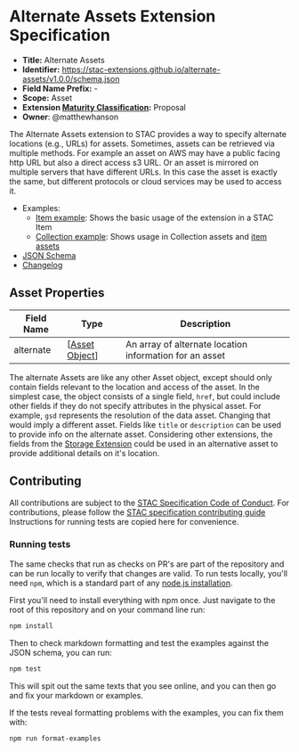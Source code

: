 # Alternate Assets Extension Specification

- **Title:** Alternate Assets
- **Identifier:** <https://stac-extensions.github.io/alternate-assets/v1.0.0/schema.json>
- **Field Name Prefix:** -
- **Scope:** Asset
- **Extension [Maturity Classification](https://github.com/radiantearth/stac-spec/tree/master/extensions/README.md#extension-maturity):** Proposal
- **Owner**: @matthewhanson

The Alternate Assets extension to STAC provides a way to specify alternate locations (e.g., URLs) for assets. Sometimes, assets can be retrieved
via multiple methods. For example an asset on AWS may have a public facing http URL but also a direct access s3 URL. Or an asset is mirrored
on multiple servers that have different URLs. In this case the asset is exactly the same, but different protocols or cloud services may be used
to access it.

- Examples:
  - [Item example](examples/item.json): Shows the basic usage of the extension in a STAC Item
  - [Collection example](examples/collection.json): Shows usage in Collection assets and [item assets](https://github.com/stac-extensions/item-assets)
- [JSON Schema](json-schema/schema.json)
- [Changelog](./CHANGELOG.md)

## Asset Properties

| Field Name           | Type                      | Description |
| -------------------- | ------------------------- | ----------- |
| alternate         | [[Asset Object](https://github.com/radiantearth/stac-spec/blob/master/item-spec/item-spec.md#asset-object)] | An array of alternate location information for an asset |

The alternate Assets are like any other Asset object, except should only contain fields relevant to the location and access of the asset. 
In the simplest case, the object consists of a single field, `href`, but could include other fields if they do not specify
attributes in the physical asset. For example, `gsd` represents the resolution of the data asset. Changing that would imply
a different asset. Fields like `title` or `description` can be used to provide info on the alternate asset.
Considering other extensions, the fields from the [Storage Extension](https://github.com/stac-extensions/storage) 
could be used in an alternative asset to provide additional details on it's location.

## Contributing

All contributions are subject to the
[STAC Specification Code of Conduct](https://github.com/radiantearth/stac-spec/blob/master/CODE_OF_CONDUCT.md).
For contributions, please follow the
[STAC specification contributing guide](https://github.com/radiantearth/stac-spec/blob/master/CONTRIBUTING.md) Instructions
for running tests are copied here for convenience.

### Running tests

The same checks that run as checks on PR's are part of the repository and can be run locally to verify that changes are valid. 
To run tests locally, you'll need `npm`, which is a standard part of any [node.js installation](https://nodejs.org/en/download/).

First you'll need to install everything with npm once. Just navigate to the root of this repository and on 
your command line run:
```bash
npm install
```

Then to check markdown formatting and test the examples against the JSON schema, you can run:
```bash
npm test
```

This will spit out the same texts that you see online, and you can then go and fix your markdown or examples.

If the tests reveal formatting problems with the examples, you can fix them with:
```bash
npm run format-examples
```
